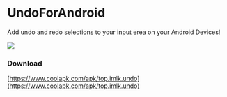 # UndoForAndroid


Add undo and redo selections to your input erea on your Android Devices!

![](https://github.com/KB5201314/UndoForAndroid/blob/master/screenshots/undo_0.png)

### Download
[https://www.coolapk.com/apk/top.imlk.undo](https://www.coolapk.com/apk/top.imlk.undo)


